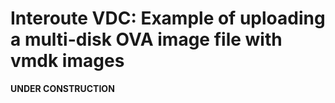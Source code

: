 Interoute VDC: Example of uploading a multi-disk OVA image file with vmdk images
================================================================================

**UNDER CONSTRUCTION**